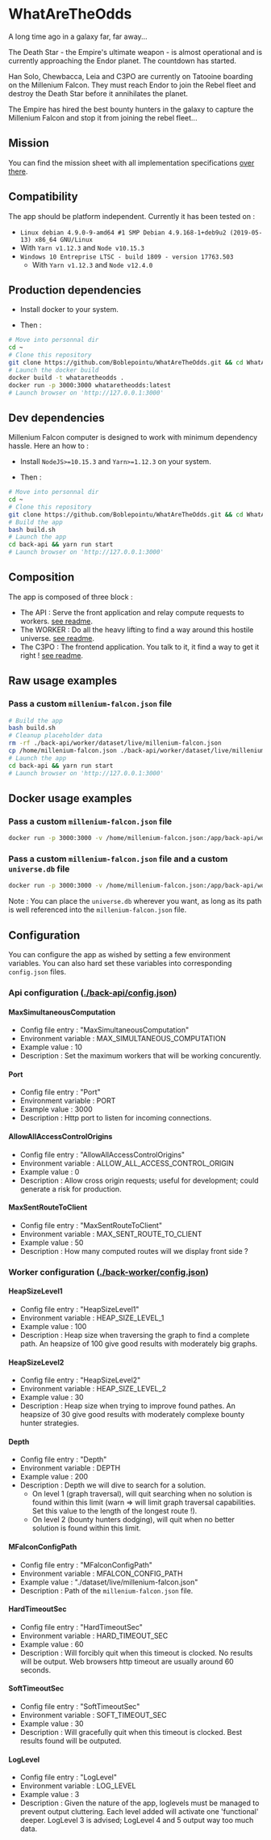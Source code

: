# WhatAreTheOdds
A long time ago in a galaxy far, far away...

The Death Star - the Empire's ultimate weapon - is almost operational and is currently approaching the Endor planet. The countdown has started.

Han Solo, Chewbacca, Leia and C3PO are currently on Tatooine boarding on the Millenium Falcon. They must reach Endor to join the Rebel fleet and destroy the Death Star before it annihilates the planet.

The Empire has hired the best bounty hunters in the galaxy to capture the Millenium Falcon and stop it from joining the rebel fleet...


## Mission

You can find the mission sheet with all implementation specifications [over there](./MISSION.md).

## Compatibility

The app should be platform independent. Currently it has been tested on :
-  `Linux debian 4.9.0-9-amd64 #1 SMP Debian 4.9.168-1+deb9u2 (2019-05-13) x86_64 GNU/Linux`
  - With `Yarn v1.12.3` and `Node v10.15.3`
- `Windows 10 Entreprise LTSC - build 1809 - version 17763.503`
  - With `Yarn v1.12.3` and `Node v12.4.0`

  
## Production dependencies

- Install docker to your system.

- Then :
```bash
# Move into personnal dir
cd ~
# Clone this repository
git clone https://github.com/Boblepointu/WhatAreTheOdds.git && cd WhatAreTheOdds
# Launch the docker build
docker build -t whataretheodds .
docker run -p 3000:3000 whataretheodds:latest
# Launch browser on 'http://127.0.0.1:3000'
```

## Dev dependencies

Millenium Falcon computer is designed to work with minimum dependency hassle. Here an how to :
- Install `NodeJS>=10.15.3` and `Yarn>=1.12.3` on your system.

- Then :
```bash
# Move into personnal dir
cd ~
# Clone this repository
git clone https://github.com/Boblepointu/WhatAreTheOdds.git && cd WhatAreTheOdds
# Build the app
bash build.sh
# Launch the app
cd back-api && yarn run start
# Launch browser on 'http://127.0.0.1:3000'
```

## Composition

The app is composed of three block :

- The API : Serve the front application and relay compute requests to workers. [see readme](./back-api/README.md).
- The WORKER : Do all the heavy lifting to find a way around this hostile universe. [see readme](./back-worker/README.md).
- The C3PO : The frontend application. You talk to it, it find a way to get it right ! [see readme](./front/README.md).

## Raw usage examples

### Pass a custom `millenium-falcon.json` file

```bash
# Build the app
bash build.sh
# Cleanup placeholder data
rm -rf ./back-api/worker/dataset/live/millenium-falcon.json
cp /home/millenium-falcon.json ./back-api/worker/dataset/live/millenium-falcon.json
# Launch the app
cd back-api && yarn run start
# Launch browser on 'http://127.0.0.1:3000'
```

## Docker usage examples

### Pass a custom `millenium-falcon.json` file

```bash
docker run -p 3000:3000 -v /home/millenium-falcon.json:/app/back-api/worker/dataset/live/millenium-falcon.json whataretheodds:latest
```

### Pass a custom `millenium-falcon.json` file and a custom `universe.db` file

```bash
docker run -p 3000:3000 -v /home/millenium-falcon.json:/app/back-api/worker/dataset/live/millenium-falcon.json -v /home/universe.db:/app/back-api/worker/dataset/live/universe.db whataretheodds:latest
```
Note : You can place the `universe.db` wherever you want, as long as its path is well referenced into the `millenium-falcon.json` file.

## Configuration

You can configure the app as wished by setting a few environment variables.
You can also hard set these variables into corresponding `config.json` files.

### Api configuration ([./back-api/config.json](./back-api/config.json))

#### MaxSimultaneousComputation 
  - Config file entry : "MaxSimultaneousComputation"
  - Environment variable : MAX_SIMULTANEOUS_COMPUTATION
  - Example value : 10
  - Description : Set the maximum workers that will be working concurently.

#### Port
  - Config file entry : "Port"
  - Environment variable : PORT
  - Example value : 3000
  - Description : Http port to listen for incoming connections.

#### AllowAllAccessControlOrigins
  - Config file entry : "AllowAllAccessControlOrigins"
  - Environment variable : ALLOW_ALL_ACCESS_CONTROL_ORIGIN
  - Example value : 0
  - Description : Allow cross origin requests; useful for development; could generate a risk for production.

#### MaxSentRouteToClient
  - Config file entry : "MaxSentRouteToClient"
  - Environment variable : MAX_SENT_ROUTE_TO_CLIENT
  - Example value : 50
  - Description : How many computed routes will we display front side ?

### Worker configuration ([./back-worker/config.json](./back-worker/config.json))

#### HeapSizeLevel1 
  - Config file entry : "HeapSizeLevel1"
  - Environment variable : HEAP_SIZE_LEVEL_1
  - Example value : 100
  - Description : Heap size when traversing the graph to find a complete path. An heapsize of 100 give good results with moderately big graphs.

#### HeapSizeLevel2
  - Config file entry : "HeapSizeLevel2"
  - Environment variable : HEAP_SIZE_LEVEL_2
  - Example value : 30
  - Description : Heap size when trying to improve found pathes. An heapsize of 30 give good results with moderately complexe bounty hunter strategies.

#### Depth
  - Config file entry : "Depth"
  - Environment variable : DEPTH
  - Example value : 200
  - Description : Depth we will dive to search for a solution. 
      - On level 1 (graph traversal), will quit searching when no solution is found within this limit (warn => will limit graph traversal capabilities. Set this value to the length of the longest route !).
      - On level 2 (bounty hunters dodging), will quit when no better solution is found within this limit.

#### MFalconConfigPath
  - Config file entry : "MFalconConfigPath"
  - Environment variable : MFALCON_CONFIG_PATH
  - Example value : "./dataset/live/millenium-falcon.json"
  - Description : Path of the `millenium-falcon.json` file.

#### HardTimeoutSec
  - Config file entry : "HardTimeoutSec"
  - Environment variable : HARD_TIMEOUT_SEC
  - Example value : 60
  - Description : Will forcibly quit when this timeout is clocked. No results will be output. Web browsers http timeout are usually around 60 seconds.

#### SoftTimeoutSec
  - Config file entry : "SoftTimeoutSec"
  - Environment variable : SOFT_TIMEOUT_SEC
  - Example value : 30
  - Description : Will gracefully quit when this timeout is clocked. Best results found will be outputed.

#### LogLevel
  - Config file entry : "LogLevel"
  - Environment variable : LOG_LEVEL
  - Example value : 3
  - Description : Given the nature of the app, loglevels must be managed to prevent output cluttering. Each level added will activate one 'functional' deeper. LogLevel 3 is advised; LogLevel 4 and 5 output way too much data.